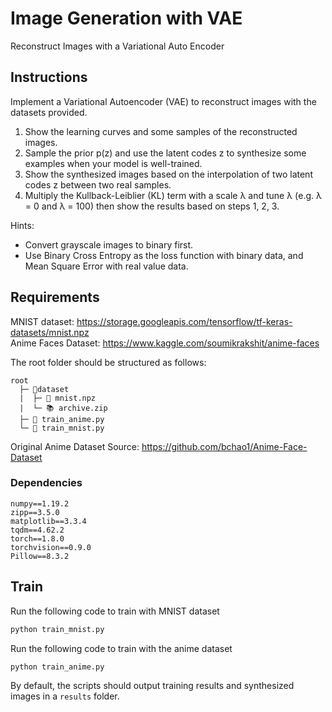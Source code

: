 # Image Generation with VAE
 Reconstruct Images with a Variational Auto Encoder

## Instructions
Implement a Variational Autoencoder (VAE) to reconstruct images with the datasets provided.

1. Show the learning curves and some samples of the reconstructed images.
2. Sample the prior p(z) and use the latent codes z to synthesize some examples when your model is well-trained.
3. Show the synthesized images based on the interpolation of two latent codes z between two real samples.
4. Multiply the Kullback-Leiblier (KL) term with a scale λ and tune λ (e.g. λ = 0 and λ = 100) then show the results based on steps 1, 2, 3.

Hints:
* Convert grayscale images to binary first.
* Use Binary Cross Entropy as the loss function with binary data, and Mean Square Error with real value data.
## Requirements
MNIST dataset: https://storage.googleapis.com/tensorflow/tf-keras-datasets/mnist.npz  
Anime Faces Dataset: https://www.kaggle.com/soumikrakshit/anime-faces  

The root folder should be structured as follows:
```
root
  ├─ 📁dataset
  |  ├─ 📄 mnist.npz
  |  └─ 📚 archive.zip
  ├─ 📄 train_anime.py
  └─ 📄 train_mnist.py
```

Original Anime Dataset Source: https://github.com/bchao1/Anime-Face-Dataset

### Dependencies  
```
numpy==1.19.2
zipp==3.5.0
matplotlib==3.3.4
tqdm==4.62.2
torch==1.8.0
torchvision==0.9.0
Pillow==8.3.2
```

## Train
Run the following code to train with MNIST dataset  
```bash
python train_mnist.py
```

Run the following code to train with the anime dataset  
```bash
python train_anime.py
```

By default, the scripts should output training results and synthesized images in a `results` folder.